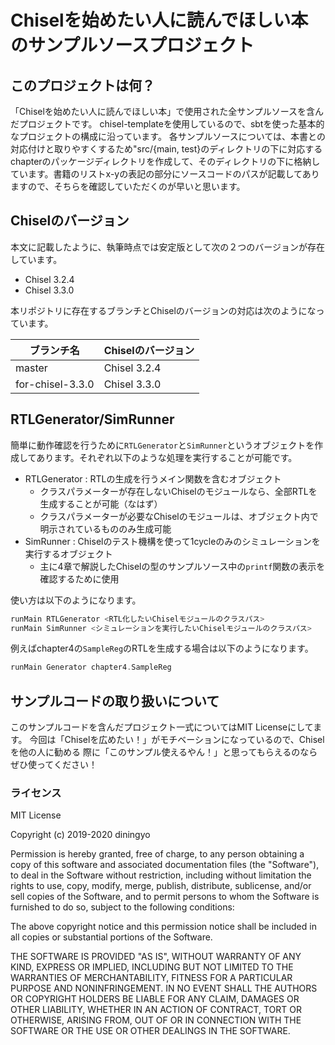 # Chiselを始めたい人に読んでほしい本のサンプルソースプロジェクト

## このプロジェクトは何？

「Chiselを始めたい人に読んでほしい本」で使用された全サンプルソースを含んだプロジェクトです。
chisel-templateを使用しているので、sbtを使った基本的なプロジェクトの構成に沿っています。
各サンプルソースについては、本書との対応付けと取りやすくするため"src/{main, test}のディレクトリの下に対応するchapterのパッケージディレクトリを作成して、そのディレクトリの下に格納しています。書籍のリストx-yの表記の部分にソースコードのパスが記載してありますので、そちらを確認していただくのが早いと思います。

## Chiselのバージョン

本文に記載したように、執筆時点では安定版として次の２つのバージョンが存在しています。

- Chisel 3.2.4
- Chisel 3.3.0

本リポジトリに存在するブランチとChiselのバージョンの対応は次のようになっています。

| ブランチ名 | Chiselのバージョン |
|----------|------------------|
| master | Chisel 3.2.4 |
| for-chisel-3.3.0 | Chisel 3.3.0 |

## RTLGenerator/SimRunner

簡単に動作確認を行うために`RTLGenerator`と`SimRunner`というオブジェクトを作成してあります。それぞれ以下のような処理を実行することが可能です。

- RTLGenerator : RTLの生成を行うメイン関数を含むオブジェクト
  - クラスパラメーターが存在しないChiselのモジュールなら、全部RTLを生成することが可能（なはず）
  - クラスパラメーターが必要なChiselのモジュールは、オブジェクト内で明示されているもののみ生成可能
- SimRunner : Chiselのテスト機構を使って1cycleのみのシミュレーションを実行するオブジェクト
  - 主に4章で解説したChiselの型のサンプルソース中の`printf`関数の表示を確認するために使用

使い方は以下のようになります。

```scala
runMain RTLGenerator <RTL化したいChiselモジュールのクラスパス>
runMain SimRunner <シミュレーションを実行したいChiselモジュールのクラスパス>
```

例えばchapter4の`SampleReg`のRTLを生成する場合は以下のようになります。

```scala
runMain Generator chapter4.SampleReg
```

## サンプルコードの取り扱いについて

このサンプルコードを含んだプロジェクト一式についてはMIT Licenseにしてます。
今回は「Chiselを広めたい！」がモチベーションになっているので、Chiselを他の人に勧める
際に「このサンプル使えるやん！」と思ってもらえるのならぜひ使ってください！

### ライセンス

MIT License

Copyright (c) 2019-2020 diningyo

Permission is hereby granted, free of charge, to any person obtaining a copy
of this software and associated documentation files (the "Software"), to deal
in the Software without restriction, including without limitation the rights
to use, copy, modify, merge, publish, distribute, sublicense, and/or sell
copies of the Software, and to permit persons to whom the Software is
furnished to do so, subject to the following conditions:

The above copyright notice and this permission notice shall be included in all
copies or substantial portions of the Software.

THE SOFTWARE IS PROVIDED "AS IS", WITHOUT WARRANTY OF ANY KIND, EXPRESS OR
IMPLIED, INCLUDING BUT NOT LIMITED TO THE WARRANTIES OF MERCHANTABILITY,
FITNESS FOR A PARTICULAR PURPOSE AND NONINFRINGEMENT. IN NO EVENT SHALL THE
AUTHORS OR COPYRIGHT HOLDERS BE LIABLE FOR ANY CLAIM, DAMAGES OR OTHER
LIABILITY, WHETHER IN AN ACTION OF CONTRACT, TORT OR OTHERWISE, ARISING FROM,
OUT OF OR IN CONNECTION WITH THE SOFTWARE OR THE USE OR OTHER DEALINGS IN THE
SOFTWARE.
